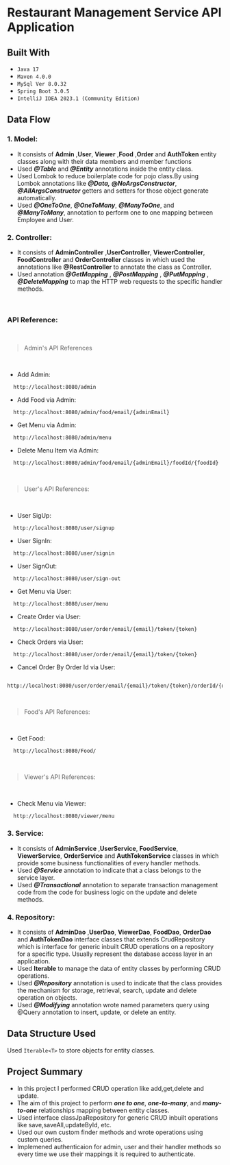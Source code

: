 # Restaurant Management Service API Application


## Built With
* `Java 17`
* `Maven 4.0.0`
* `MySql Ver 8.0.32`
* `Spring Boot 3.0.5`
* `IntelliJ IDEA 2023.1 (Community Edition)`

## Data Flow

### 1. Model:
* It consists of **Admin** ,**User**, **Viewer** ,**Food** ,**Order** and **AuthToken** entity classes along with their data members and member functions
* Used **_@Table_** and **_@Entity_** annotations inside the entity class.
* Used Lombok to reduce boilerplate code for pojo class.By using Lombok annotations like _**@Data,**_ **@_NoArgsConstructor_**, **_@AllArgsConstructor_** getters and setters for those object generate automatically.
* Used **_@OneToOne_**, **_@OneToMany_**, **_@ManyToOne_**, and  **_@ManyToMany_**, annotation to perform one to one mapping between Employee and User.

### 2. Controller:
* It consists of  **AdminController** ,**UserController**, **ViewerController**, **FoodController** and **OrderController** classes in which used the annotations like **@RestController** to annotate the class as Controller.
* Used annotation **_@GetMapping_** , **_@PostMapping_** , **_@PutMapping_** , **_@DeleteMapping_** to map the HTTP web requests to the specific handler methods.

<br>

### API Reference:

<br>

>Admin's API References

<br>

* Add Admin:
```*.sh-session
  http://localhost:8080/admin
```

* Add Food via Admin:
```*.sh-session
  http://localhost:8080/admin/food/email/{adminEmail}
```

* Get Menu via Admin:
```*.sh-session
  http://localhost:8080/admin/menu
```

* Delete Menu Item via Admin:
```*.sh-session
  http://localhost:8080/admin/food/email/{adminEmail}/foodId/{foodId}
```

<br>

>User's API References:

<br>

*  User SigUp:
```*.sh-session
  http://localhost:8080/user/signup
```

* User SignIn:
```*.sh-session
  http://localhost:8080/user/signin
```

* User SignOut:
```*.sh-session
  http://localhost:8080/user/sign-out
```

* Get Menu via User:
```*.sh-session
  http://localhost:8080/user/menu
```

* Create Order via User:
```*.sh-session
  http://localhost:8080/user/order/email/{email}/token/{token}
```

* Check Orders via User:
```*.sh-session
  http://localhost:8080/user/order/email/{email}/token/{token}
```

* Cancel Order By Order Id via User:
```*.sh-session
  http://localhost:8080/user/order/email/{email}/token/{token}/orderId/{orderId}
```
<br>

>Food's API References:

<br>

* Get Food:
```*.sh-session
  http://localhost:8080/Food/
```

<br>

>Viewer's API References:

<br>

* Check Menu via Viewer:
```*.sh-session
  http://localhost:8080/viewer/menu
```


### 3. Service:
* It consists of **AdminService** ,**UserService**, **FoodService**, **ViewerService**, **OrderService** and  **AuthTokenService** classes in which provide some business functionalities of every handler methods.
* Used _**@Service**_ annotation to indicate that a class belongs to the service layer.
* Used **_@Transactional_** annotation to separate transaction management code from the code for business logic on the update and delete methods.

### 4. Repository:
* It consists of **AdminDao** ,**UserDao**, **ViewerDao**, **FoodDao**, **OrderDao** and **AuthTokenDao** interface classes that extends CrudRepository which is interface for generic inbuilt CRUD operations on a repository for a specific type. Usually represent the database access layer in an application.
* Used **Iterable** to manage the data of entity classes by performing CRUD operations.
* Used _**@Repository**_ annotation is used to indicate that the class provides the mechanism for storage, retrieval, search, update and delete operation on objects.
* Used _**@Modifying**_ annotation wrote named parameters query using @Query annotation to insert, update, or delete an entity.

## Data Structure Used
Used `Iterable<T>` to store objects for entity classes.

## Project Summary
* In this project I performed CRUD operation like add,get,delete and update.<br/>
* The aim of this project to perform **_one to one_**, **_one-to-many_**, and **_many-to-one_** relationships mapping between entity classes.
* Used interface classJpaRepository  for generic CRUD inbuilt operations like save,saveAll,updateById, etc.
* Used our own custom finder methods and wrote operations using custom queries.
* Implemened authenticaion for admin, user and their handler methods so every time we use their mappings it is required to authenticate.
